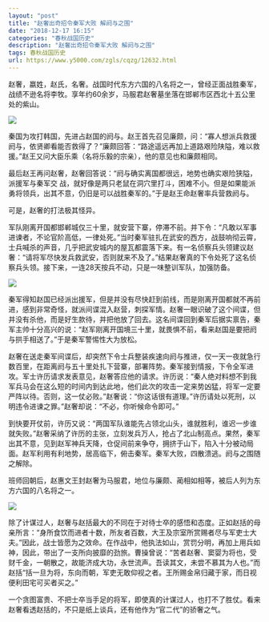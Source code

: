 ```yaml
---
layout: "post"
title: "赵奢出奇招令秦军大败 解阏与之围"
date: "2018-12-17 16:15"
categories: "春秋战国历史"
description: "赵奢出奇招令秦军大败 解阏与之围"
tags: 春秋战国历史
url: https://www.y5000.com/zgls/cqzg/12632.html
---
```






赵奢，嬴姓，赵氏，名奢。战国时代东方六国的八名将之一，曾经正面战胜秦军，战绩不逊名将李牧。享年约60余岁，马服君赵奢墓坐落在邯郸市区西北十五公里处的紫山。

![](https://img.y5000.com/uploads/allimg/170208/8-1F20P9401RA.jpg)

秦国为攻打韩国，先进占赵国的阏与。赵王首先召见廉颇，问：“寡人想派兵救援阏与，依贤卿看能否救得了？”廉颇回答：“路途遥远再加上道路艰险陕隘，难以救援。”赵王又问大臣乐乘（名将乐毅的宗亲），他的意见也和廉颇相同。

最后赵王再问赵奢，赵奢回答说：“阏与确实离国都很远，地势也确实艰险狭隘，派援军与秦军交
战，就好像是两只老鼠在洞穴里打斗，困难不小。但是如果能派勇将领兵，出其不意，仍旧是可以战胜秦军的。”于是赵王命赵奢率兵营救阏与。

可是，赵奢的打法极其怪异。

军队刚离开国都邯郸城仅三十里，就安营下寨，停滞不前。并下令：“凡敢以军事进谏者，不论官阶高低，一律处死。”当时秦军驻扎在武安的西方，战鼓响彻云霄，士兵喊杀的声音，几乎把武安城内的屋瓦都震落下来。有一名侦察兵头领建议赵奢：“请将军尽快发兵救武安，否则就来不及了。”结果赵奢真的下令处死了这名侦察兵头领。接下来，一连28天按兵不动，只是一味整训军队，加强防备。

![](https://img.y5000.com/uploads/allimg/170208/8-1F20P94030457.jpg)

秦军得知赵国已经派出援军，但是并没有尽快赶到前线，而是刚离开国都就不再前进，感到非常奇怪，就派间谍混入赵营，刺探军情。赵奢一眼识破了这个间谍，但并没有杀他，而是好生款待，并把他放了回去。这名间谍回到秦军后据实禀告，秦军主帅十分高兴的说：“赵军刚离开国境三十里，就畏惧不前，看来赵国是要把阏与拱手相送了。”于是秦军警惕性大为放松。

赵奢在送走秦军间谍后，却突然下令士兵整装疾速向阏与推进，仅一天一夜就急行数百里，在距离阏与五十里处扎下营寨，部署阵势。秦军接到情报，下令全军进攻。军士许历请求发表意见，赵奢答应他的请求。许历说：“秦人绝对料想不到我军兵马会在这么短的时间内到达此地，他们此次的攻击一定来势凶猛，将军一定要严阵以待。否则，这一仗必败。”赵奢说：“你这话很有道理。”许历请处以死刑，以明违令进谏之罪。”赵奢却说：“不必，你听候命令即可。”

到快要开仗前，许历又说：“两国军队谁能先占领北山头，谁就胜利，谁迟一步谁就失败。”赵奢采纳了许历的主张，立刻发兵万人，抢占了北山制高点。果然，秦军出其不意，见到赵军神兵天降，仓促间前来争夺，拥挤于山下，陷入十分被动局面。赵军利用有利地势，居高临下，俯击秦军。秦军大败，四散溃逃。阏与之围随之解除。

班师回朝后，赵惠文王封赵奢为马服君，地位与廉颇、蔺相如相等，被后人列为东方六国的八名将之一。

![](https://img.y5000.com/uploads/allimg/170208/8-1F20P94045A5.jpg)

除了计谋过人，赵奢与赵括最大的不同在于对待士卒的感悟和态度。正如赵括的母亲所言：“身所食饮而进者十数，所友者百数，大王及宗室所赏赐者尽与军吏士大夫。”因此，战士皆愿为之效命。在作战中，他执法如山，赏罚分明，再加上用兵如神，因此，带出了一支所向披靡的劲旅。曹操曾说：“苦者赵奢、窦婴为将也，受财千金，一朝散之，故能济成大功，永世流声。吾读其文，未尝不慕其为人也。”而赵括“括一旦为将，东向而朝，军吏无敢仰视之者。王所赐金帛归藏于家，而日视便利田宅可买者买之。”

一个贪图富贵、不把士卒当手足的将军，即使真的计谋过人，也打不了胜仗。看来赵奢看透赵括的，不只是纸上谈兵，还有他作为“官二代”的骄奢之气。
